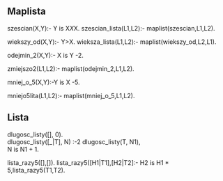 ## Maplista
szescian(X,Y):- Y is X*X*X.
szescian_lista(L1,L2):-
maplist(szescian,L1,L2).

wiekszy_od(X,Y):- Y>X.
wieksza_lista(L1,L2):-
maplist(wiekszy_od,L2,L1).

odejmin_2(X,Y):-
		X is Y -2.

zmiejszo2(L1,L2):-
		maplist(odejmin_2,L1,L2).

  mniej_o_5(X,Y):-Y is X -5.

mniejo5lita(L1,L2):-
maplist(mniej_o_5,L1,L2).

## Lista
dlugosc_listy([], 0).                     
dlugosc_listy([_|T], N) :-2
    dlugosc_listy(T, N1),                 
    N is N1 + 1.

lista_razy5([],[]).
lista_razy5([H1|T1],[H2|T2]:- H2 is H1 * 5,lista_razy5(T1,T2).
